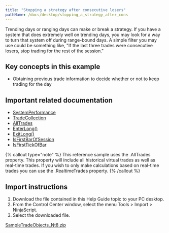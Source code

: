```yaml
---
title: "Stopping a strategy after consecutive losers"
pathName: /docs/desktop/stopping_a_strategy_after_cons
---
```


Trending days or ranging days can make or break a strategy. If you have a system that does extremely well on trending days, you may look for a way to turn that system off during range-bound days. A simple filter you may use could be something like, "If the last three trades were consecutive losers, stop trading for the rest of the session."

## Key concepts in this example

- Obtaining previous trade information to decide whether or not to keep trading for the day

## Important related documentation

- [SystemPerformance](/docs/desktop/systemperformance)
- [TradeCollection](/docs/desktop/tradecollection)
- [AllTrades](/docs/desktop/alltrades)
- [EnterLong()](/docs/desktop/enterlong)
- [ExitLong()](/docs/desktop/exitlong)
- [IsFirstBarOfSession](/docs/desktop/isfirstbarofsession)
- [IsFirstTickOfBar](/docs/desktop/isfirsttickofbar)

{% callout type="note" %}
This reference sample uses the .AllTrades property. This property will include all historical virtual trades as well as real-time trades. If you wish to only make calculations based on real-time trades you can use the .RealtimeTrades property.
{% /callout %}

## Import instructions

1. Download the file contained in this Help Guide topic to your PC desktop.
2. From the Control Center window, select the menu Tools > Import > NinjaScript.
3. Select the downloaded file.

[SampleTradeObjects_Nt8.zip](https://ninjatrader.com/support/helpGuides/nt8/samples/SampleTradeObjects_Nt8.zip)

